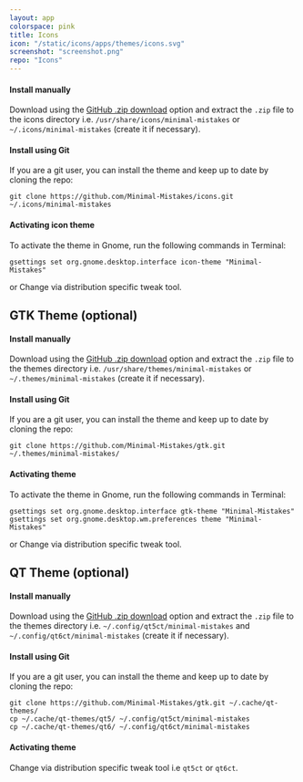 ```yaml
---
layout: app
colorspace: pink
title: Icons
icon: "/static/icons/apps/themes/icons.svg"
screenshot: "screenshot.png"
repo: "Icons"
---
```


#### Install manually

Download using the [GitHub .zip download](https://github.com/minimal-mistakes/icons/archive/master.zip) option and extract the `.zip` file to the icons directory i.e. `/usr/share/icons/minimal-mistakes` or `~/.icons/minimal-mistakes` (create it if necessary).

#### Install using Git

If you are a git user, you can install the theme and keep up to date by cloning the repo:

```
git clone https://github.com/Minimal-Mistakes/icons.git ~/.icons/minimal-mistakes
```

#### Activating icon theme

To activate the theme in Gnome, run the following commands in Terminal:

```
gsettings set org.gnome.desktop.interface icon-theme "Minimal-Mistakes"
```

or Change via distribution specific tweak tool.

## GTK Theme (optional)

#### Install manually

Download using the [GitHub .zip download](https://github.com/minimal-mistakes/gtk/archive/master.zip) option and extract the `.zip` file to the themes directory i.e. `/usr/share/themes/minimal-mistakes` or `~/.themes/minimal-mistakes` (create it if necessary).

#### Install using Git

If you are a git user, you can install the theme and keep up to date by cloning the repo:

```
git clone https://github.com/Minimal-Mistakes/gtk.git ~/.themes/minimal-mistakes/
```

#### Activating theme

To activate the theme in Gnome, run the following commands in Terminal:

```
gsettings set org.gnome.desktop.interface gtk-theme "Minimal-Mistakes"
gsettings set org.gnome.desktop.wm.preferences theme "Minimal-Mistakes"
```

or Change via distribution specific tweak tool.

## QT Theme (optional)

#### Install manually

Download using the [GitHub .zip download](https://github.com/minimal-mistakes/qt/archive/master.zip) option and extract the `.zip` file to the themes directory i.e. `~/.config/qt5ct/minimal-mistakes` and `~/.config/qt6ct/minimal-mistakes` (create it if necessary).

#### Install using Git

If you are a git user, you can install the theme and keep up to date by cloning the repo:

```
git clone https://github.com/Minimal-Mistakes/gtk.git ~/.cache/qt-themes/
cp ~/.cache/qt-themes/qt5/ ~/.config/qt5ct/minimal-mistakes
cp ~/.cache/qt-themes/qt6/ ~/.config/qt6ct/minimal-mistakes
```

#### Activating theme

Change via distribution specific tweak tool i.e `qt5ct` or `qt6ct`.
